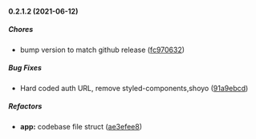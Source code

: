 #### 0.2.1.2 (2021-06-12)

##### Chores

*  bump version to match github release ([fc970632](https://github.com/soulsam480/pdf-donkey/commit/fc97063286f0577759f30c1196421f6467860a7c))

##### Bug Fixes

*  Hard coded auth URL, remove styled-components,shoyo ([91a9ebcd](https://github.com/soulsam480/pdf-donkey/commit/91a9ebcd01c7b468980f9658841ea551eb62a38f))

##### Refactors

* **app:**  codebase file struct ([ae3efee8](https://github.com/soulsam480/pdf-donkey/commit/ae3efee8448067d1cc158a1441b61e1df9371bf6))

